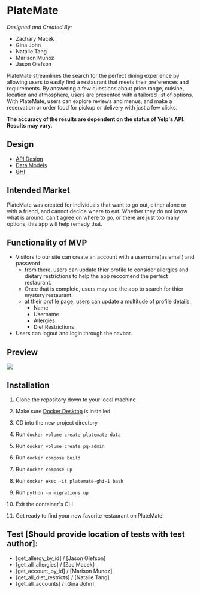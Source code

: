 # PlateMate

_Designed and Created By:_

- Zachary Macek
- Gina John
- Natalie Tang
- Marison Munoz
- Jason Olefson

PlateMate streamlines the search for the perfect dining experience by allowing users to easily find a restaurant that meets their preferences and requirements. By answering a few questions about price range, cuisine, location and atmosphere, users are presented with a tailored list of options. With PlateMate, users can explore reviews and menus, and make a reservation or order food for pickup or delivery with just a few clicks.

**The accuracy of the results are dependent on the status of Yelp's API. Results may vary.**

## Design

- [API Design](https://gitlab.com/team-4-hack-n-snack/platemate/-/blob/jason/docs/api-design.md)
- [Data Models](https://gitlab.com/team-4-hack-n-snack/platemate/-/blob/jason/docs/DataModel.md)
- [GHI](https://gitlab.com/team-4-hack-n-snack/platemate/-/blob/jason/docs/GHI.md)

## Intended Market

PlateMate was created for individuals that want to go out, either alone or with a friend, and cannot decide where to eat. Whether they do not know what is around, can't agree on where to go, or there are just too many options, this app will help remedy that.

## Functionality of MVP

- Visitors to our site can create an account with a username(as email) and password
  - from there, users can update thier profile to consider allergies and dietary restrictions to help the app reccomend the perfect restaurant.
  - Once that is complete, users may use the app to search for thier mystery restaurant.
  - at their profile page, users can update a multitude of profile details:
    - Name
    - Username
    - Allergies
    - Diet Restrictions
- Users can logout and login through the navbar.

## Preview

![](docs/images/PlateMate.gif)

## Installation

1. Clone the repository down to your local machine

2. Make sure [Docker Desktop](https://www.docker.com/) is installed.

3. CD into the new project directory

4. Run `docker volume create platemate-data`

5. Run `docker volume create pg-admin`

6. Run `docker compose build`

7. Run `docker compose up`

8. Run `docker exec -it platemate-ghi-1 bash`

9. Run `python -m migrations up`

10. Exit the container's CLI

11. Get ready to find your new favorite restaurant on PlateMate!

## Test [Should provide location of tests with test author]:

- [get_allergy_by_id] / [Jason Olefson]
- [get_all_allergies] / [Zac Macek]
- [get_account_by_id] / [Marison Munoz]
- [get_all_diet_restricts] / [Natalie Tang]
- [get_all_accounts] / [Gina John]
